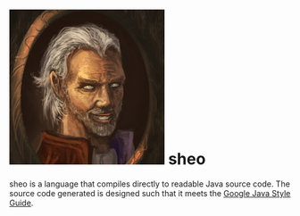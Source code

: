 # ![sheogorath, the daedric prince of madness](sheogorath.png) sheo

sheo is a language that compiles directly to readable Java source code. The source code generated is designed such that it meets the [Google Java Style Guide](https://google.github.io/styleguide/javaguide.html).

